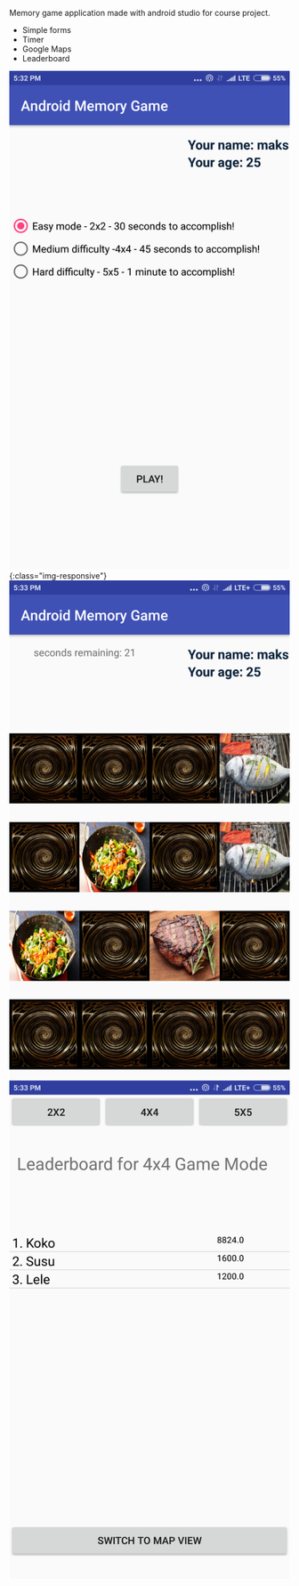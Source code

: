 
Memory game application made with android studio for course project.

- Simple forms
- Timer
- Google Maps
- Leaderboard

![Screenshot](screenshots/1.png){:class="img-responsive"}
![alt text](screenshots/2.png)
![alt text](screenshots/3.png)

